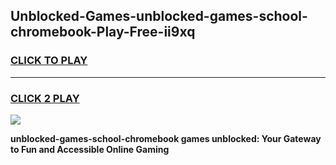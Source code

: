 
## Unblocked-Games-unblocked-games-school-chromebook-Play-Free-ii9xq
<h3>
<a href="https://premium76.site?title=unblocked-games-school-chromebook&ref=18A1">CLICK TO PLAY</a></h3>
<hr>

<h3>
<a href="https://premium76.site?title=unblocked-games-school-chromebook&ref=18A1">CLICK 2 PLAY</a>
  
</h3>

<a href="https://premium76.site?title=unblocked-games-school-chromebook&ref=18A1"><img src="https://clearcache.store/games.png"></a>


**unblocked-games-school-chromebook games unblocked: Your Gateway to Fun and Accessible Online Gaming**

